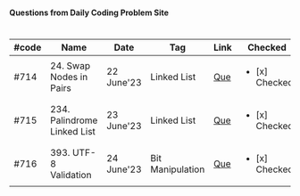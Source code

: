 #### Questions from Daily Coding Problem Site
#

| #code | Name | Date | Tag | Link | Checked | Company | Difficluty |  
| --- | --- | --- | --- | --- | --- | --- | --- |
| #714 | 24. Swap Nodes in Pairs | 22 June'23 | Linked List | [Que](https://leetcode.com/problems/swap-nodes-in-pairs/) | <ul><li>[x] Checked </li></ul>  | Google | Easy |
| #715 | 234. Palindrome Linked List | 23 June'23 | Linked List | [Que](https://leetcode.com/problems/palindrome-linked-list/) | <ul><li>[x] Checked </li></ul>  | Google | Easy |
| #716 | 393. UTF-8 Validation | 24 June'23 | Bit Manipulation | [Que](https://leetcode.com/problems/utf-8-validation/) | <ul><li>[x] Checked </li></ul>  | Google | Medium |
